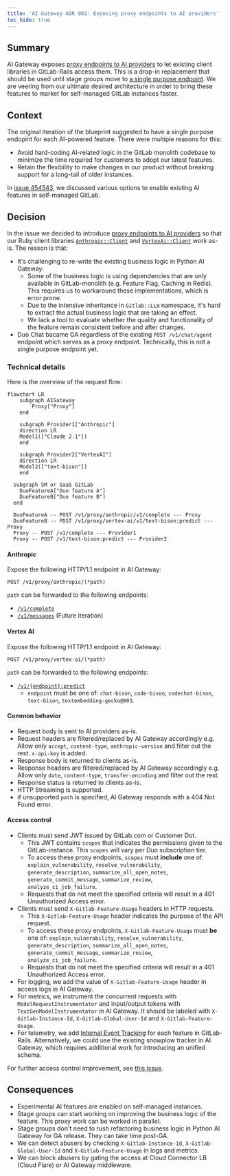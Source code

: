 ```yaml
---
title: 'AI Gateway ADR 002: Exposing proxy endpoints to AI providers'
toc_hide: true
---
```


## Summary

AI Gateway exposes [proxy endpoints to AI providers](../_index.md#exposing-ai-providers) to let existing client libraries in GitLab-Rails access them.
This is a drop-in replacement that should be used until stage groups move to [a single purpose endpoint](../_index.md#single-purpose-endpoints).
We are veering from our ultimate desired architecture in order to bring these features to market for self-managed GitLab instances faster.

## Context

The original iteration of the blueprint suggested to have a single purpose endopint for each AI-powered feature.
There were multiple reasons for this:

- Avoid hard-coding AI-related logic in the GitLab monolith codebase to minimize the time required for customers to adopt our latest features.
- Retain the flexibility to make changes in our product without breaking support for a long-tail of older instances.

In [issue 454543](https://gitlab.com/gitlab-org/gitlab/-/issues/454543), we discussed various
options to enable existing AI features in self-managed GitLab.

## Decision

In the issue we decided to introduce [proxy endpoints to AI providers](../_index.md#exposing-ai-providers) so that our Ruby client libraries [`Anthropic::Client`](https://gitlab.com/gitlab-org/gitlab/-/blob/master/ee/lib/gitlab/llm/anthropic/client.rb) and [`VertexAi::Client`](https://gitlab.com/gitlab-org/gitlab/-/blob/master/ee/lib/gitlab/llm/vertex_ai/client.rb) work as-is. The reason is that:

- It's challenging to re-write the existing business logic in Python AI Gateway:
  - Some of the business logic is using dependencies that are only available in GitLab-monolith (e.g. Feature Flag, Caching in Redis).
    This requires us to workaround these implementations, which is error prone.
  - Due to the intensive inheritance in `Gitlab::LLm` namespace, it's hard to extract the actual business logic that are taking an effect.
  - We lack a tool to evaluate whether the quality and functionality of the feature remain consistent before and after changes.
- Duo Chat bacame GA regardless of the existing `POST /v1/chat/agent` endpoint which serves as a proxy endpoint. Technically, this is not a single purpose endpoint yet.

### Technical details

Here is the overview of the request flow:

```mermaid
flowchart LR
    subgraph AIGateway
        Proxy["Proxy"]
    end

    subgraph Provider1["Anthropic"]
    direction LR
    Model1(["Claude 2.1"])
    end

    subgraph Provider2["VertexAI"]
    direction LR
    Model2(["text-bison"])
    end

  subgraph SM or SaaS GitLab
    DuoFeatureA["Duo feature A"]
    DuoFeatureB["Duo feature B"]
  end

  DuoFeatureA -- POST /v1/proxy/anthropic/v1/complete --- Proxy
  DuoFeatureB -- POST /v1/proxy/vertex-ai/v1/text-bison:predict --- Proxy
  Proxy -- POST /v1/complete --- Provider1
  Proxy -- POST /v1/text-bison:predict --- Provider2
```

#### Anthropic

Expose the following HTTP/1.1 endpoint in AI Gateway:

```plaintext
POST /v1/proxy/anthropic/(*path)
```

`path` can be forwarded to the following endpoints:

- [`/v1/complete`](https://docs.anthropic.com/claude/reference/complete_post)
- [`/v1/messages`](https://docs.anthropic.com/claude/reference/messages_post) (Future iteration)

#### Vertex AI

Expose the following HTTP/1.1 endpoint in AI Gateway:

```plaintext
POST /v1/proxy/vertex-ai/(*path)
```

`path` can be forwarded to the following endpoints:

- [`/v1/{endpoint}:predict`](https://cloud.google.com/vertex-ai/docs/reference/rest/v1/projects.locations.publishers.models/predict)
  - `endpoint` must be one of: `chat-bison`, `code-bison`, `codechat-bison`, `text-bison`, `textembedding-gecko@003`.

#### Common behavior

- Request body is sent to AI providers as-is.
- Request headers are filtered/replaced by AI Gateway accordingly e.g. Allow only `accept`, `content-type`, `anthropic-version` and filter out the rest. `x-api-key` is added.
- Response body is returned to clients as-is.
- Response headers are filtered/replaced by AI Gateway accordingly e.g. Allow only `date`, `content-type`, `transfer-encoding` and filter out the rest.
- Response status is returned to clients as-is.
- HTTP Streaming is supported.
- if unsupported `path` is specified, AI Gateway responds with a 404 Not Found error.

#### Access control

- Clients must send JWT issued by GitLab.com or Customer Dot.
  - This JWT contains `scopes` that indicates the permissions given to the GitLab-instance. This `scopes` will vary per Duo subscription tier.
  - To access these proxy endpoints, `scopes` must **include** one of: `explain_vulnerability`, `resolve_vulnerability`, `generate_description`, `summarize_all_open_notes`, `generate_commit_message`, `summarize_review`, `analyze_ci_job_failure`.
  - Requests that do not meet the specified criteria will result in a 401 Unauthorized Access error.
- Clients must send `X-Gitlab-Feature-Usage` headers in HTTP requests.
  - This `X-Gitlab-Feature-Usage` header indicates the purpose of the API request.
  - To access these proxy endpoints, `X-Gitlab-Feature-Usage` must **be** one of: `explain_vulnerability`, `resolve_vulnerability`, `generate_description`, `summarize_all_open_notes`, `generate_commit_message`, `summarize_review`, `analyze_ci_job_failure`.
  - Requests that do not meet the specified criteria will result in a 401 Unauthorized Access error.
- For logging, we add the value of `X-Gitlab-Feature-Usage` header in access logs in AI Gateway.
- For metrics, we instrument the concurrent requests with `ModelRequestInstrumentator` and input/output tokens with `TextGenModelInstrumentator` in AI Gateway. It should be labeled with `X-Gitlab-Instance-Id`, `X-Gitlab-Global-User-Id` and `X-Gitlab-Feature-Usage`.
- For telemetry, we add [Internal Event Tracking](https://docs.gitlab.com/ee/development/internal_analytics/internal_event_instrumentation/quick_start.html) for each feature in GitLab-Rails.
  Alternatively, we could use the existing snowplow tracker in AI Gateway, which requires additional work for introducing an unified schema.

For further access control improvement, see [this issue](https://gitlab.com/gitlab-org/gitlab/-/issues/458350).

## Consequences

- Experimental AI features are enabled on self-managed instances.
- Stage groups can start working on improving the business logic of the feature. This proxy work can be worked in parallel.
- Stage groups don't need to rush refactoring business logic in Python AI Gateway for GA release.
  They can take time post-GA.
- We can detect abusers by checking `X-Gitlab-Instance-Id`, `X-Gitlab-Global-User-Id` and `X-Gitlab-Feature-Usage` in logs and metrics.
- We can block abusers by gating the access at Cloud Connector LB (Cloud Flare) or AI Gateway middleware.
